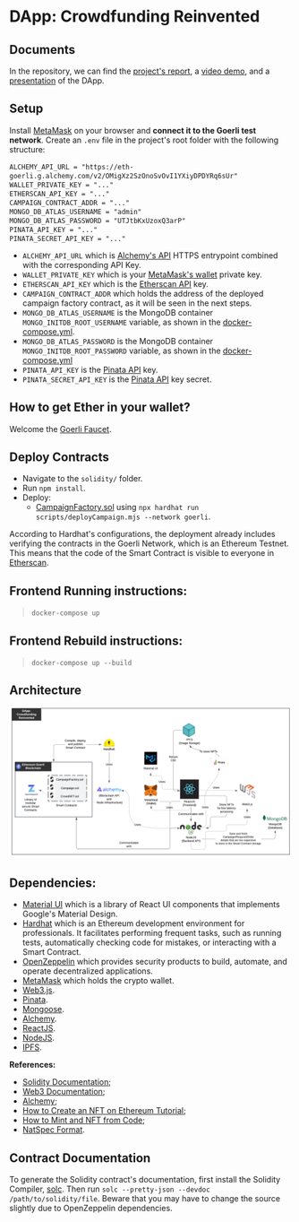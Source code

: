 # DApp: Crowdfunding Reinvented

## Documents

In the repository, we can find the [project's report](./Report.pdf), a [video demo](./Demo.mkv), and a [presentation](./presentation.pdf) of the DApp.

## Setup

Install [MetaMask](https://metamask.io/) on your browser and **connect it to the Goerli test network**. Create an `.env` file in the project's root folder with the following structure:

```
ALCHEMY_API_URL = "https://eth-goerli.g.alchemy.com/v2/OMigXz2SzOnoSvOvI1YXiyDPDYRq6sUr"
WALLET_PRIVATE_KEY = "..."
ETHERSCAN_API_KEY = "..."
CAMPAIGN_CONTRACT_ADDR = "..."
MONGO_DB_ATLAS_USERNAME = "admin"
MONGO_DB_ATLAS_PASSWORD = "UTJtbKxUzoxQ3arP"
PINATA_API_KEY = "..."
PINATA_SECRET_API_KEY = "..."
```

- `ALCHEMY_API_URL` which is [Alchemy's API](https://dashboard.alchemy.com/mempool) HTTPS entrypoint combined with the corresponding API Key.
- `WALLET_PRIVATE_KEY` which is your [MetaMask's wallet](https://metamask.io/) private key.
- `ETHERSCAN_API_KEY` which is the [Etherscan API](https://goerli.etherscan.io/apidoc) key.
- `CAMPAIGN_CONTRACT_ADDR` which holds the address of the deployed campaign factory contract, as it will be seen in the next steps.
- `MONGO_DB_ATLAS_USERNAME` is the MongoDB container `MONGO_INITDB_ROOT_USERNAME` variable, as shown in the [docker-compose.yml](./docker-compose.yml).
- `MONGO_DB_ATLAS_PASSWORD` is the MongoDB container `MONGO_INITDB_ROOT_PASSWORD` variable, as shown in the [docker-compose.yml](./docker-compose.yml)
- `PINATA_API_KEY` is the [Pinata API](https://www.pinata.cloud/) key.
- `PINATA_SECRET_API_KEY` is the [Pinata API](https://www.pinata.cloud/) key secret.

## How to get Ether in your wallet?

Welcome the [Goerli Faucet](https://goerlifaucet.com/).

## Deploy Contracts

- Navigate to the `solidity/` folder. 
- Run `npm install`.
- Deploy:
    - [CampaignFactory.sol](./solidity/contracts/CampaignFactory.sol) using `npx hardhat run scripts/deployCampaign.mjs --network goerli`.

According to Hardhat's configurations, the deployment already includes verifying the contracts in the Goerli Network, which is an Ethereum Testnet. This means that the code of the Smart Contract is visible to everyone in [Etherscan](https://goerli.etherscan.io/).

## Frontend Running instructions:

> `docker-compose up`

## Frontend Rebuild instructions:

> `docker-compose up --build`

## Architecture

![](./images/Architecture.png)

## Dependencies:

- [Material UI](https://mui.com/material-ui/getting-started/overview/) which is a library of React UI components that implements Google's Material Design.
- [Hardhat](https://hardhat.org/) which is an Ethereum development environment for professionals. It facilitates performing frequent tasks, such as running tests, automatically checking code for mistakes, or interacting with a Smart Contract.
- [OpenZeppelin](https://www.openzeppelin.com/) which provides security products to build, automate, and operate decentralized applications.
- [MetaMask](https://metamask.io/) which holds the crypto wallet.
- [Web3.js](https://web3js.readthedocs.io/en/v1.8.1/).
- [Pinata](https://www.pinata.cloud/).
- [Mongoose](https://mongoosejs.com/docs/documents.html).
- [Alchemy](https://docs.alchemy.com/).
- [ReactJS](https://reactjs.org/docs/getting-started.html).
- [NodeJS](https://nodejs.org/api/).
- [IPFS](https://ipfs.tech/).

**References:**
- [Solidity Documentation](https://docs.soliditylang.org/en/v0.8.17/index.html);
- [Web3 Documentation](https://web3js.readthedocs.io/en/v1.8.1/);
- [Alchemy](https://dashboard.alchemy.com/);
- [How to Create an NFT on Ethereum Tutorial](https://docs.alchemy.com/docs/how-to-create-an-nft#step-3-add-goerlieth-from-a-faucet);
- [How to Mint and NFT from Code](https://docs.alchemy.com/docs/how-to-mint-an-nft-from-code);
- [NatSpec Format](https://docs.soliditylang.org/en/develop/natspec-format.html).

## Contract Documentation

To generate the Solidity contract's documentation, first install the Solidity Compiler, [solc](https://docs.soliditylang.org/en/v0.8.17/installing-solidity.html#clone-the-repository). Then run `solc --pretty-json --devdoc /path/to/solidity/file`. Beware that you may have to change the source slightly due to OpenZeppelin dependencies.